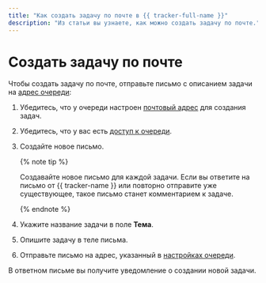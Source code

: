 ```yaml
---
title: "Как создать задачу по почте в {{ tracker-full-name }}"
description: "Из статьи вы узнаете, как можно создать задачу по почте." 
---
```


# Создать задачу по почте

Чтобы создать задачу по почте, отправьте письмо с описанием задачи на [адрес очереди](../manager/queue-mail.md):


1. Убедитесь, что у очереди настроен [почтовый адрес](../manager/queue-mail.md) для создания задач.

1. Убедитесь, что у вас есть [доступ к очереди](../manager/queue-access.md).


1. Создайте новое письмо.

    {% note tip %}

    Создавайте новое письмо для каждой задачи. Если вы ответите на письмо от {{ tracker-name }} или повторно отправите уже существующее, такое письмо станет комментарием к задаче.

    {% endnote %}

1. Укажите название задачи в поле **Тема**.

1. Опишите задачу в теле письма.

1. Отправьте письмо на адрес, указанный в [настройках очереди](../manager/queue-mail.md).

В ответном письме вы получите уведомление о создании новой задачи.


